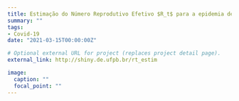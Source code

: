 ```yaml
---
title: Estimação do Número Reprodutivo Efetivo $R_t$ para a epidemia de Covid-19 no Brasil.
summary: ""
tags:
- Covid-19
date: "2021-03-15T00:00:00Z"

# Optional external URL for project (replaces project detail page).
external_link: http://shiny.de.ufpb.br/rt_estim

image:
  caption: ""
  focal_point: ""
---
```

